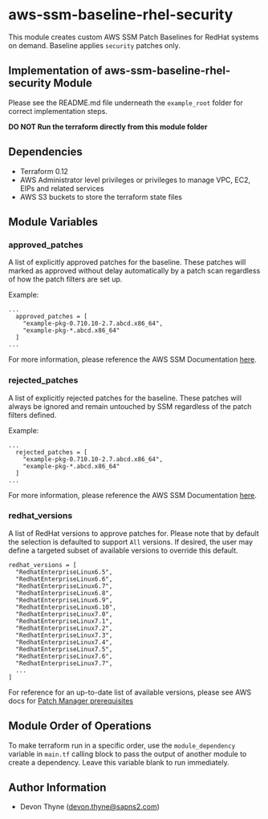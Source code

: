 aws-ssm-baseline-rhel-security
==============================

This module creates custom AWS SSM Patch Baselines for RedHat systems on demand. Baseline applies `security` patches only.

Implementation of aws-ssm-baseline-rhel-security Module
-------------------------------------------------------

Please see the README.md file underneath the `example_root` folder for correct implementation steps.

**DO NOT Run the terraform directly from this module folder**

Dependencies
------------

* Terraform 0.12
* AWS Administrator level privileges or privileges to manage VPC, EC2, EIPs and related services
* AWS S3 buckets to store the terraform state files

Module Variables
----------------

### approved_patches

A list of explicitly approved patches for the baseline. These patches will marked as approved without delay automatically by a patch scan regardless of how the patch filters are set up.

Example:
```
...
  approved_patches = [
    "example-pkg-0.710.10-2.7.abcd.x86_64",
    "example-pkg-*.abcd.x86_64"
  ]
...
```

For more information, please reference the AWS SSM Documentation [here](https://docs.aws.amazon.com/systems-manager/latest/userguide/patch-manager-approved-rejected-package-name-formats.html).

### rejected_patches

A list of explicitly rejected patches for the baseline. These patches will always be ignored and remain untouched by SSM regardless of the patch filters defined.

Example:
```
...
  rejected_patches = [
    "example-pkg-0.710.10-2.7.abcd.x86_64",
    "example-pkg-*.abcd.x86_64"
  ]
...
```

For more information, please reference the AWS SSM Documentation [here](https://docs.aws.amazon.com/systems-manager/latest/userguide/patch-manager-approved-rejected-package-name-formats.html).

### redhat_versions

A list of RedHat versions to approve patches for. Please note that by default the selection is defaulted to support `All` versions. If desired, the user may define a targeted subset of available versions to override this default.
```
redhat_versions = [
  "RedhatEnterpriseLinux6.5",
  "RedhatEnterpriseLinux6.6",
  "RedhatEnterpriseLinux6.7",
  "RedhatEnterpriseLinux6.8",
  "RedhatEnterpriseLinux6.9",
  "RedhatEnterpriseLinux6.10",
  "RedhatEnterpriseLinux7.0",
  "RedhatEnterpriseLinux7.1",
  "RedhatEnterpriseLinux7.2",
  "RedhatEnterpriseLinux7.3",
  "RedhatEnterpriseLinux7.4",
  "RedhatEnterpriseLinux7.5",
  "RedhatEnterpriseLinux7.6",
  "RedhatEnterpriseLinux7.7",
  ...
]
```

For reference for an up-to-date list of available versions, please see AWS docs for [Patch Manager prerequisites](https://docs.aws.amazon.com/systems-manager/latest/userguide/patch-manager-prerequisites.html)

Module Order of Operations
--------------------------
To make terraform run in a specific order, use the `module_dependency` variable in `main.tf` calling block to pass the output of another module
to create a dependency.  Leave this variable blank to run immediately.

Author Information
------------------

* Devon Thyne (devon.thyne@sapns2.com)
